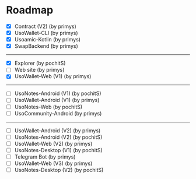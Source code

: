# Roadmap
- [x] Contract (V2) (by primys)
- [x] UsoWallet-CLI (by primys)
- [x] Usoamic-Kotlin (by primys)
- [x] SwapBackend (by primys)
---
- [x] Explorer (by pochitS)
- [ ] Web site (by primys)
- [x] UsoWallet-Web (V1) (by primys)
---
- [ ] UsoNotes-Android (V1) (by pochitS)
- [ ] UsoWallet-Android (V1) (by primys)
- [ ] UsoNotes-Web (by pochitS)
- [ ] UsoCommunity-Android (by primys)
---
- [ ] UsoWallet-Android (V2) (by primys)
- [ ] UsoNotes-Android (V2) (by pochitS)
- [ ] UsoWallet-Web (V2) (by primys)
- [ ] UsoNotes-Desktop (V1) (by pochitS)
- [ ] Telegram Bot (by primys)
- [ ] UsoWallet-Web (V3) (by primys)
- [ ] UsoNotes-Desktop (V2) (by pochitS)
